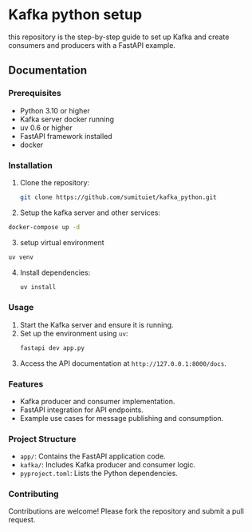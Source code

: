 # Kafka python setup

this repository is the step-by-step guide to set up Kafka and create consumers and producers with a FastAPI example.

## Documentation

### Prerequisites
- Python 3.10 or higher
- Kafka server docker running 
- uv 0.6 or higher
- FastAPI framework installed
- docker

### Installation
1. Clone the repository:
    ```bash
    git clone https://github.com/sumituiet/kafka_python.git
2. Setup the kafka server and other services:
```bash
docker-compose up -d
```
3. setup virtual environment 
```bash 
uv venv
```
4. Install dependencies:
    ```bash
    uv install
    ```

### Usage
1. Start the Kafka server and ensure it is running.
2. Set up the environment using `uv`:
    ```bash
    fastapi dev app.py
    ```
3. Access the API documentation at `http://127.0.0.1:8000/docs`.

### Features
- Kafka producer and consumer implementation.
- FastAPI integration for API endpoints.
- Example use cases for message publishing and consumption.

### Project Structure
- `app/`: Contains the FastAPI application code.
- `kafka/`: Includes Kafka producer and consumer logic.
- `pyproject.toml`: Lists the Python dependencies.

### Contributing
Contributions are welcome! Please fork the repository and submit a pull request.
